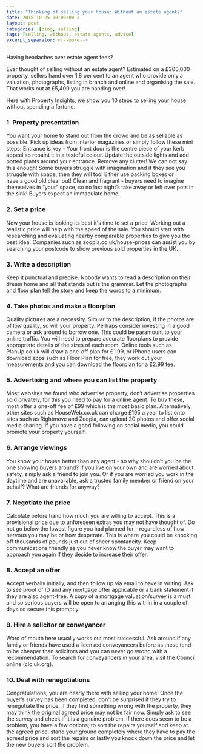 ```yaml
---
title: "Thinking of selling your house: Without an estate agent?"
date: 2018-10-25 00:00:00 Z
layout: post
categories: [blog, selling]
tags: [selling, without, estate agents, advice]
excerpt_separator: <!--more-->
---
```



Having headaches over estate agent fees?

Ever thought of selling without an estate agent? Estimated on a £300,000 property, sellers hand
over 1.8 per cent to an agent who provide only a valuation, photographs, <!--more--> listing in branch and
online and organising the sale. That works out at £5,400 you are handing over!

Here with Property Insights, we show you 10 steps to selling your house without spending a
fortune.

### 1. Property presentation
You want your home to stand out from the crowd and be as sellable as possible. Pick up ideas
from interior magazines or simply follow these mini steps:
Entrance is key - Your front door is the centre piece of your kerb appeal so repaint it in a
tasteful colour. Update the outside lights and add potted plants around your entrance.
Remove any clutter! We can not say this enough! Some buyers struggle with imagination
and if they see you struggle with space, then they will too! Either use packing boxes or 	 	
have a good old clear out!
Clean and fragrant - buyers need to imagine themselves in “your” space, so no last night’s
take away or left over pots in the sink! Buyers expect an immaculate home.
### 2. Set a price
Now your house is looking its best it's time to set a price. Working out a realistic price will help
with the speed of the sale. You should start with researching and evaluating nearby comparable
properties to give you the best idea. Companies such as zoopla.co.uk/house-prices can assist
you by searching your postcode to show previous sold properties in the UK.
### 3. Write a description
Keep it punctual and precise. Nobody wants to read a description on their dream home and all
that stands out is the grammar. Let the photographs and floor plan tell the story and keep the
words to a minimum.
### 4. Take photos and make a floorplan
Quality pictures are a necessity. Similar to the description, if the photos are of low quality, so will your property. Perhaps consider investing in a good camera or ask around to borrow one. This could be paramount to your online traffic. You will need to prepare accurate floorplans to provide appropriate details of the sizes of each room. Online tools such as PlanUp.co.uk will draw a one-off plan for £1.99, or iPhone users can download apps such as Floor Plan for free, they work out your measurements and you can download the floorplan for a £2.99 fee.
### 5. Advertising and where you can list the property
Most websites we found who advertise property, don’t advertise properties sold privately, for this you need to pay for a online agent. To buy these, most offer a one-off fee of £99 which is the most basic plan. Alternatively, other sites such as HouseWeb.co.uk can charge £195 a year to list onto sites such as Rightmove and Zoopla, can upload 20 photos and offer social media sharing. If you have a good following on social media, you could promote your property yourself.
### 6. Arrange viewings
You know your house better than any agent - so why shouldn’t you be the one showing buyers around? If you live on your own and are worried about safety, simply ask a friend to join you. Or if you are worried you work in the daytime and are unavailable, ask a trusted family member or friend on your behalf? What are friends for anyway?
### 7. Negotiate the price
Calculate before hand how much you are willing to accept. This is a provisional price due to unforeseen extras you may not have thought of. Do not go below the lowest figure you had planned for - regardless of how nervous you may be or how desperate. This is where you could be knocking off thousands of pounds just out of sheer spontaneity. Keep communications friendly as you never know the buyer may want to approach you again if they decide to increase their offer.
### 8. Accept an offer
Accept verbally initially, and then follow up via email to have in writing. Ask to see proof of ID and any mortgage offer applicable or a bank statement if they are also agent-free. A copy of a mortgage valuation/survey is a must and so serious buyers will be open to arranging this within in a couple of days so secure this promptly.
### 9. Hire a solicitor or conveyancer
Word of mouth here usually works out most successful. Ask around if any family or friends have used a licensed conveyancers before as these tend to be cheaper than solicitors and you can never go wrong with a recommendation. To search for conveyancers in your area, visit the Council online (clc.uk.org).
### 10. Deal with renegotiations
Congratulations, you are nearly there with selling your home! Once the buyer’s survey has been completed, don’t be surprised if they try to renegotiate the price. If they find something wrong with the property, they may think the original agreed price may not be fair now. Simply ask to see the survey and check if it is a genuine problem. If there does seem to be a problem, you have a few options; to sort the repairs yourself and keep at the agreed price, stand your ground completely where they have to pay the agreed price and sort the repairs or lastly you knock down the price and let the new buyers sort the problem.
